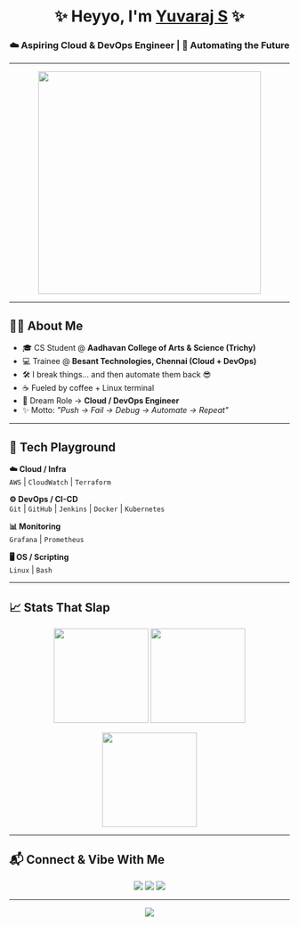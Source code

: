 <!-- WELCOME BANNER -->
<h1 align="center">✨ Heyyo, I'm <a href="https://www.linkedin.com/in/yuvaraj-devops/">Yuvaraj S</a> ✨</h1>
<h3 align="center">☁️ Aspiring Cloud & DevOps Engineer | 🚀 Automating the Future</h3>

---

<!-- GIF / AESTHETICS -->
<p align="center">
  <img src="https://media.giphy.com/media/qgQUggAC3Pfv687qPC/giphy.gif" width="400" />
</p>

---

## 🧑‍💻 About Me  
- 🎓 CS Student @ **Aadhavan College of Arts & Science (Trichy)**  
- 💻 Trainee @ **Besant Technologies, Chennai (Cloud + DevOps)**  
- 🛠️ I break things… and then automate them back 😎  
- ☕ Fueled by coffee + Linux terminal  
- 🎯 Dream Role → **Cloud / DevOps Engineer**  
- ✨ Motto: *"Push → Fail → Debug → Automate → Repeat"*  

---

## 🚀 Tech Playground  

**☁️ Cloud / Infra**  
`AWS` | `CloudWatch` | `Terraform`  

**⚙️ DevOps / CI-CD**  
`Git` | `GitHub` | `Jenkins` | `Docker` | `Kubernetes`  

**📊 Monitoring**  
`Grafana` | `Prometheus`  

**🖥️ OS / Scripting**  
`Linux` | `Bash`  

---

## 📈 Stats That Slap  

<p align="center">
  <img src="https://github-readme-stats.vercel.app/api?username=YuviKing&show_icons=true&theme=tokyonight&hide_border=true" height="170"/>
  <img src="https://github-readme-stats.vercel.app/api/top-langs/?username=YuviKing&layout=compact&theme=tokyonight&hide_border=true" height="170"/>
</p>

<p align="center">
  <img src="https://github-readme-streak-stats.herokuapp.com?user=YuviKing&theme=tokyonight&hide_border=true" height="170"/>
</p>

---

## 📬 Connect & Vibe With Me  

<p align="center">
  <a href="https://www.linkedin.com/in/yuvaraj-devops/"><img src="https://img.shields.io/badge/LinkedIn-0077B5?style=for-the-badge&logo=linkedin&logoColor=white"/></a>
  <a href="https://www.instagram.com/_yvrxj._/"><img src="https://img.shields.io/badge/Instagram-E4405F?style=for-the-badge&logo=instagram&logoColor=white"/></a>
  <a href="mailto:yuviyuvaraj7639@gmail.com"><img src="https://img.shields.io/badge/Email-D14836?style=for-the-badge&logo=gmail&logoColor=white"/></a>
</p>

---

<p align="center">
  <img src="https://readme-typing-svg.demolab.com?font=Fira+Code&size=22&pause=1000&color=22D3EE&center=true&vCenter=true&width=435&lines=Automate+Everything+⚡;Cloud+Is+The+Future+☁️;Eat+~+Code+~+Sleep+~+Repeat+💻" />
</p>

